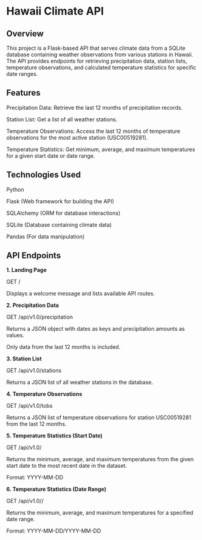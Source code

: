 # Hawaii Climate API

## Overview

This project is a Flask-based API that serves climate data from a SQLite database containing weather observations from various stations in Hawaii. The API provides endpoints for retrieving precipitation data, station lists, temperature observations, and calculated temperature statistics for specific date ranges.

## Features

Precipitation Data: Retrieve the last 12 months of precipitation records.

Station List: Get a list of all weather stations.

Temperature Observations: Access the last 12 months of temperature observations for the most active station (USC00519281).

Temperature Statistics: Get minimum, average, and maximum temperatures for a given start date or date range.

## Technologies Used

Python

Flask (Web framework for building the API)

SQLAlchemy (ORM for database interactions)

SQLite (Database containing climate data)

Pandas (For data manipulation)

## API Endpoints

**1. Landing Page**

GET /

Displays a welcome message and lists available API routes.

**2. Precipitation Data**

GET /api/v1.0/precipitation

Returns a JSON object with dates as keys and precipitation amounts as values.

Only data from the last 12 months is included.

**3. Station List**

GET /api/v1.0/stations

Returns a JSON list of all weather stations in the database.

**4. Temperature Observations**

GET /api/v1.0/tobs

Returns a JSON list of temperature observations for station USC00519281 from the last 12 months.

**5. Temperature Statistics (Start Date)**

GET /api/v1.0/<start>

Returns the minimum, average, and maximum temperatures from the given start date to the most recent date in the dataset.

Format: YYYY-MM-DD

**6. Temperature Statistics (Date Range)**

GET /api/v1.0/<start>/<end>

Returns the minimum, average, and maximum temperatures for a specified date range.

Format: YYYY-MM-DD/YYYY-MM-DD
